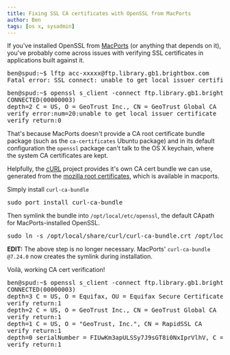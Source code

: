 ```yaml
---
title: Fixing SSL CA certificates with OpenSSL from MacPorts
author: Ben
tags: [os x, sysadmin]
---
```


If you've installed OpenSSL from [MacPorts](http://www.macports.org/) (or anything that depends on it), you've probably come across issues with verifying SSL certificates in applications built against it.

<pre>ben@spud:~$ lftp acc-xxxxx@ftp.library.gb1.brightbox.com
Fatal error: SSL_connect: unable to get local issuer certificate</pre>

<pre>
ben@spud:~$ openssl s_client -connect ftp.library.gb1.brightbox.com:21 -starttls ftp -CApath /opt/local/etc/openssl/
CONNECTED(00000003)
depth=2 C = US, O = GeoTrust Inc., CN = GeoTrust Global CA
verify error:num=20:unable to get local issuer certificate
verify return:0
</pre>

That's because MacPorts doesn't provide a CA root certificate bundle package (such as the ``ca-certificates`` Ubuntu package) and in its default configuration the ``openssl`` package can't talk to the OS X keychain, where the system CA certificates are kept.

Helpfully, the [cURL](http://curl.haxx.se/) project provides it's own CA cert bundle we can use, generated from the [mozilla root certificates](http://mxr.mozilla.org/mozilla/source/security/nss/lib/ckfw/builtins/certdata.txt?raw=1), which is available in macports.

Simply install ``curl-ca-bundle``

<pre>
sudo port install curl-ca-bundle
</pre>

Then symlink the bundle into ``/opt/local/etc/openssl``, the default CApath for MacPorts-installed OpenSSL.

<pre>
sudo ln -s /opt/local/share/curl/curl-ca-bundle.crt /opt/local/etc/openssl/cert.pem
</pre>

**EDIT:** The above step is no longer necessary. MacPorts' ``curl-ca-bundle @7.24.0`` now creates the symlink during installation.

Voilà, working CA cert verification!

<pre>ben@spud:~$ openssl s_client -connect ftp.library.gb1.brightbox.com:21 -starttls ftp -CApath /opt/local/etc/openssl/
CONNECTED(00000003)
depth=3 C = US, O = Equifax, OU = Equifax Secure Certificate Authority
verify return:1
depth=2 C = US, O = GeoTrust Inc., CN = GeoTrust Global CA
verify return:1
depth=1 C = US, O = "GeoTrust, Inc.", CN = RapidSSL CA
verify return:1
depth=0 serialNumber = FIUwKm3apULSSy7J9sGT8i0NxIprVlhV, C = GB, O = ftp.library.gb1.brightbox.com, OU = GT02477604, OU = See www.rapidssl.com/resources/cps (c)11, OU = Domain Control Validated - RapidSSL(R), CN = ftp.library.gb1.brightbox.com
verify return:1</pre>
